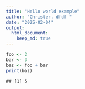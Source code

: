 ```yaml
---
title: "Hello world example"
author: "Christer. dfdf "
date: "2025-02-04"
output:
  html_document:
    keep_md: true
---
```


``` r
foo <- 2
bar <- 3
baz <- foo + bar
print(baz) 
```

```
## [1] 5
```

